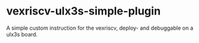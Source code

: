 # vexriscv-ulx3s-simple-plugin
A simple custom instruction for the vexriscv, deploy- and debuggable on a ulx3s board.

